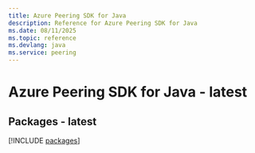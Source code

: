 ```yaml
---
title: Azure Peering SDK for Java
description: Reference for Azure Peering SDK for Java
ms.date: 08/11/2025
ms.topic: reference
ms.devlang: java
ms.service: peering
---
```

# Azure Peering SDK for Java - latest
## Packages - latest
[!INCLUDE [packages](peering-index.md)]
